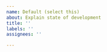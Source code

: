 ```yaml
---
name: Default (select this)
about: Explain state of development
title: ''
labels: ''
assignees: ''

---
```


<!-- This project is currently in a period of rapid development until the end of April. Due to the nature of this rapid development, we are not tracking all issues here on GH. If you encounter an issue, it may already be tracked. The only issues that should be filed here are:
  1. Issues that currently block you from doing the work that you need to do.
  2. Issues that seem to appear from edge cases or are difficult to find or reproduce.
If you are not sure whether your issue falls into either of those two categories, you are welcome to file your issue anyway but know that the issue may be deprioritized and we may not accept pull requests to solve the issue until the next phase of development is released. -->
